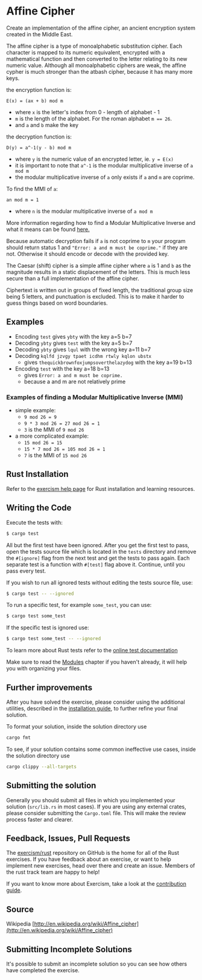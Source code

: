 # Affine Cipher

Create an implementation of the affine cipher,
an ancient encryption system created in the Middle East.
 
The affine cipher is a type of monoalphabetic substitution cipher.
Each character is mapped to its numeric equivalent, encrypted with
a mathematical function and then converted to the letter relating to
its new numeric value. Although all monoalphabetic ciphers are weak,
the affine cypher is much stronger than the atbash cipher,
because it has many more keys.
 
the encryption function is:
 
  `E(x) = (ax + b) mod m`
  -  where `x` is the letter's index from 0 - length of alphabet - 1
  -  `m` is the length of the alphabet. For the roman alphabet `m == 26`.
  -  and `a` and `b` make the key
 
the decryption function is:
 
  `D(y) = a^-1(y - b) mod m`
  -  where `y` is the numeric value of an encrypted letter, ie. `y = E(x)`
  -  it is important to note that `a^-1` is the modular multiplicative inverse
     of `a mod m`
  -  the modular multiplicative inverse of `a` only exists if `a` and `m` are
     coprime.
 
To find the MMI of `a`:

  `an mod m = 1`
  -  where `n` is the modular multiplicative inverse of `a mod m`

More information regarding how to find a Modular Multiplicative Inverse
and what it means can be found [here.](https://en.wikipedia.org/wiki/Modular_multiplicative_inverse) 

Because automatic decryption fails if `a` is not coprime to `m` your
program should return status 1 and `"Error: a and m must be coprime."`
if they are not.  Otherwise it should encode or decode with the
provided key.
 
The Caesar (shift) cipher is a simple affine cipher where `a` is 1 and
`b` as the magnitude results in a static displacement of the letters.
This is much less secure than a full implementation of the affine cipher.

Ciphertext is written out in groups of fixed length, the traditional group
size being 5 letters, and punctuation is excluded. This is to make it
harder to guess things based on word boundaries.

## Examples
 
 - Encoding `test` gives `ybty` with the key a=5 b=7
 - Decoding `ybty` gives `test` with the key a=5 b=7
 - Decoding `ybty` gives `lqul` with the wrong key a=11 b=7
 - Decoding `kqlfd jzvgy tpaet icdhm rtwly kqlon ubstx`
   - gives `thequickbrownfoxjumpsoverthelazydog` with the key a=19 b=13
 - Encoding `test` with the key a=18 b=13
   - gives `Error: a and m must be coprime.`
   - because a and m are not relatively prime

### Examples of finding a Modular Multiplicative Inverse (MMI)

  - simple example:
    - `9 mod 26 = 9`
    - `9 * 3 mod 26 = 27 mod 26 = 1`
    - `3` is the MMI of `9 mod 26`
  - a more complicated example:
    - `15 mod 26 = 15`
    - `15 * 7 mod 26 = 105 mod 26 = 1`
    - `7` is the MMI of `15 mod 26`

## Rust Installation

Refer to the [exercism help page][help-page] for Rust installation and learning
resources.

## Writing the Code

Execute the tests with:

```bash
$ cargo test
```

All but the first test have been ignored. After you get the first test to
pass, open the tests source file which is located in the `tests` directory
and remove the `#[ignore]` flag from the next test and get the tests to pass
again. Each separate test is a function with `#[test]` flag above it.
Continue, until you pass every test.

If you wish to run all ignored tests without editing the tests source file, use:

```bash
$ cargo test -- --ignored
```

To run a specific test, for example `some_test`, you can use:

```bash
$ cargo test some_test
```

If the specific test is ignored use:

```bash
$ cargo test some_test -- --ignored
```

To learn more about Rust tests refer to the [online test documentation][rust-tests]

Make sure to read the [Modules][modules] chapter if you
haven't already, it will help you with organizing your files.

## Further improvements

After you have solved the exercise, please consider using the additional utilities, described in the [installation guide](https://exercism.io/tracks/rust/installation), to further refine your final solution.

To format your solution, inside the solution directory use

```bash
cargo fmt
```

To see, if your solution contains some common ineffective use cases, inside the solution directory use

```bash
cargo clippy --all-targets
```

## Submitting the solution

Generally you should submit all files in which you implemented your solution (`src/lib.rs` in most cases). If you are using any external crates, please consider submitting the `Cargo.toml` file. This will make the review process faster and clearer.

## Feedback, Issues, Pull Requests

The [exercism/rust](https://github.com/exercism/rust) repository on GitHub is the home for all of the Rust exercises. If you have feedback about an exercise, or want to help implement new exercises, head over there and create an issue. Members of the rust track team are happy to help!

If you want to know more about Exercism, take a look at the [contribution guide](https://github.com/exercism/docs/blob/master/contributing-to-language-tracks/README.md).

[help-page]: https://exercism.io/tracks/rust/learning
[modules]: https://doc.rust-lang.org/book/ch07-02-defining-modules-to-control-scope-and-privacy.html
[cargo]: https://doc.rust-lang.org/book/ch14-00-more-about-cargo.html
[rust-tests]: https://doc.rust-lang.org/book/ch11-02-running-tests.html

## Source

Wikipedia [http://en.wikipedia.org/wiki/Affine_cipher](http://en.wikipedia.org/wiki/Affine_cipher)

## Submitting Incomplete Solutions
It's possible to submit an incomplete solution so you can see how others have completed the exercise.
